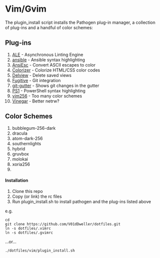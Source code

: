 Vim/Gvim
========

The plugin\_install script installs the Pathogen plug-in manager, a collection
of plug-ins and a handful of color schemes:

Plug-ins
--------

1. [ALE](https://github.com/w0rp/ale) - Asynchronous Linting Engine
1. [ansible](https://github.com/pearofducks/ansible-vim) - Ansible syntax highlighting
1. [AnsiEsc](https://github.com/vim-scripts/AnsiEsc.vim) - Convert ASCII escapes to color
1. [Colorizer](https://github.com/chrisbra/Colorizer) - Colorize HTML/CSS color codes
1. [Delview](https://github.com/vim-scripts/delview) - Delete saved views
1. [Fugitive](https://github.com/tpope/vim-fugitive) - Git integration
1. [git-gutter](https://github.com/airblade/vim-gitgutter) - Shows git changes in the gutter
1. [PS1](https://github.com/PProvost/vim-ps1) - PowerShell syntax highlighting
1. [vim256](https://github.com/noah/vim256-color) - Too many color schemes
1. [Vinegar](https://github.com/tpope/vim-vinegar) - Better netrw?

Color Schemes
-------------

1. bubblegum-256-dark
1. dracula
1. atom-dark-256
1. southernlights
1. hybrid
1. gruvbox
1. molokai
1. xoria256
1. 
#### Installation ####

1. Clone this repo
1. Copy (or link) the rc files
1. Run plugin\_install.sh to install pathogen and the plug-ins listed above

e.g.

```shell
cd
git clone https://github.com/V01dDweller/dotfiles.git
ln -s dotfiles/.vimrc
ln -s dotfiles/.gvimrc
```

...or...

```
./dotfiles/vim/plugin_install.sh
```
